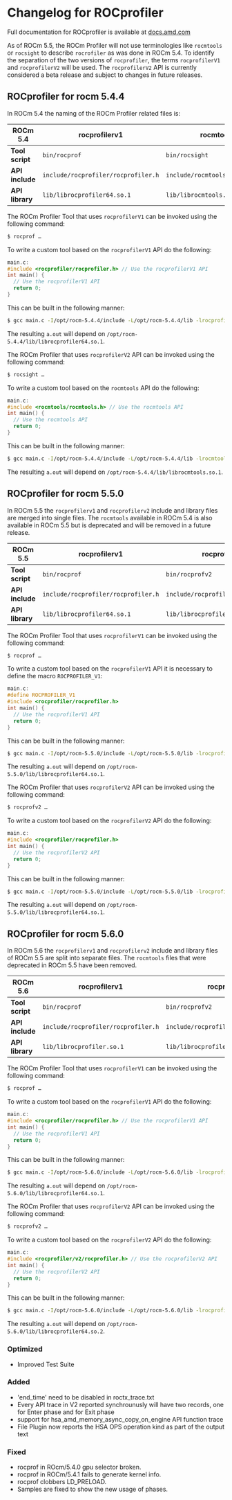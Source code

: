 # Changelog for ROCprofiler

Full documentation for ROCprofiler is available at
[docs.amd.com](https://docs.amd.com/bundle/ROCm-Profiling-Tools-User-Guide-v5.3)

As of ROCm 5.5, the ROCm Profiler will not use terminologies like `rocmtools` or
`rocsight` to describe `rocrofiler` as was done in ROCm 5.4. To identify the
separation of the two versions of `rocprofiler`, the terms `rocprofilerV1` and
`rocprofilerV2` will be used. The `rocprofilerV2` API is currently considered a
beta release and subject to changes in future releases.

## ROCprofiler for rocm 5.4.4

In ROCm 5.4 the naming of the ROCm Profiler related files is:

  | ROCm 5.4        | rocprofilerv1                       | rocmtools                       |
  |-----------------|-------------------------------------|---------------------------------|
  | **Tool script** | `bin/rocprof`                       | `bin/rocsight`                  |
  | **API include** | `include/rocprofiler/rocprofiler.h` | `include/rocmtools/rocmtools.h` |
  | **API library** | `lib/librocprofiler64.so.1`         | `lib/librocmtools.so.1`         |

The ROCm Profiler Tool that uses `rocprofilerV1` can be invoked using the
following command:

```sh
$ rocprof …
```

To write a custom tool based on the `rocprofilerV1` API do the following:

```C
main.c:
#include <rocprofiler/rocprofiler.h> // Use the rocprofilerV1 API
int main() {
  // Use the rocprofilerV1 API
  return 0;
}
```

This can be built in the following manner:

```sh
$ gcc main.c -I/opt/rocm-5.4.4/include -L/opt/rocm-5.4.4/lib -lrocprofiler64
```

The resulting `a.out` will depend on
`/opt/rocm-5.4.4/lib/librocprofiler64.so.1`.

The ROCm Profiler that uses `rocprofilerV2` API can be invoked using the
following command:

```sh
$ rocsight …
```

To write a custom tool based on the `rocmtools` API do the following:

```C
main.c:
#include <rocmtools/rocmtools.h> // Use the rocmtools API
int main() {
  // Use the rocmtools API
  return 0;
}
```

This can be built in the following manner:

```sh
$ gcc main.c -I/opt/rocm-5.4.4/include -L/opt/rocm-5.4.4/lib -lrocmtools
```

The resulting `a.out` will depend on `/opt/rocm-5.4.4/lib/librocmtools.so.1`.

## ROCprofiler for rocm 5.5.0

In ROCm 5.5 the `rocprofilerv1` and `rocprofilerv2` include and library files
are merged into single files. The `rocmtools` available in ROCm 5.4 is also
available in ROCm 5.5 but is deprecated and will be removed in a future release.

  | ROCm 5.5        | rocprofilerv1                       | rocprofilerv2                       | rocmtools *(deprecated)*        |
  |-----------------|-------------------------------------|-------------------------------------|---------------------------------|
  | **Tool script** | `bin/rocprof`                       | `bin/rocprofv2`                     | `bin/rocsight`                  |
  | **API include** | `include/rocprofiler/rocprofiler.h` | `include/rocprofiler/rocprofiler.h` | `include/rocmtools/rocmtools.h` |
  | **API library** | `lib/librocprofiler64.so.1`         | `lib/librocprofiler64.so.1`         | `lib/librocmtools.so.1`         |


The ROCm Profiler Tool that uses `rocprofilerV1` can be invoked using the
following command:

```sh
$ rocprof …
```

To write a custom tool based on the `rocprofilerV1` API it is necessary to
define the macro `ROCPROFILER_V1`:

```C
main.c:
#define ROCPROFILER_V1
#include <rocprofiler/rocprofiler.h>
int main() {
  // Use the rocprofilerV1 API
  return 0;
}
```

This can be built in the following manner:

```sh
$ gcc main.c -I/opt/rocm-5.5.0/include -L/opt/rocm-5.5.0/lib -lrocprofiler64
```

The resulting `a.out` will depend on
`/opt/rocm-5.5.0/lib/librocprofiler64.so.1`.

The ROCm Profiler that uses `rocprofilerV2` API can be invoked using the
following command:

```sh
$ rocprofv2 …
```

To write a custom tool based on the `rocprofilerV2` API do the following:

```C
main.c:
#include <rocprofiler/rocprofiler.h>
int main() {
  // Use the rocprofilerV2 API
  return 0;
}
```

This can be built in the following manner:

```sh
$ gcc main.c -I/opt/rocm-5.5.0/include -L/opt/rocm-5.5.0/lib -lrocprofiler64
```

The resulting `a.out` will depend on
`/opt/rocm-5.5.0/lib/librocprofiler64.so.1`.

## ROCprofiler for rocm 5.6.0

In ROCm 5.6 the `rocprofilerv1` and `rocprofilerv2` include and library files of
ROCm 5.5 are split into separate files. The `rocmtools` files that were
deprecated in ROCm 5.5 have been removed.

  | ROCm 5.6        | rocprofilerv1                       | rocprofilerv2                          |
  |-----------------|-------------------------------------|----------------------------------------|
  | **Tool script** | `bin/rocprof`                       | `bin/rocprofv2`                        |
  | **API include** | `include/rocprofiler/rocprofiler.h` | `include/rocprofiler/v2/rocprofiler.h` |
  | **API library** | `lib/librocprofiler.so.1`           | `lib/librocprofiler.so.2`              |

The ROCm Profiler Tool that uses `rocprofilerV1` can be invoked using the
following command:

```sh
$ rocprof …
```

To write a custom tool based on the `rocprofilerV1` API do the following:

```C
main.c:
#include <rocprofiler/rocprofiler.h> // Use the rocprofilerV1 API
int main() {
  // Use the rocprofilerV1 API
  return 0;
}
```

This can be built in the following manner:

```sh
$ gcc main.c -I/opt/rocm-5.6.0/include -L/opt/rocm-5.6.0/lib -lrocprofiler64
```

The resulting `a.out` will depend on
`/opt/rocm-5.6.0/lib/librocprofiler64.so.1`.

The ROCm Profiler that uses `rocprofilerV2` API can be invoked using the
following command:

```sh
$ rocprofv2 …
```

To write a custom tool based on the `rocprofilerV2` API do the following:

```C
main.c:
#include <rocprofiler/v2/rocprofiler.h> // Use the rocprofilerV2 API
int main() {
  // Use the rocprofilerV2 API
  return 0;
}
```

This can be built in the following manner:

```sh
$ gcc main.c -I/opt/rocm-5.6.0/include -L/opt/rocm-5.6.0/lib -lrocprofiler64v2
```

The resulting `a.out` will depend on
`/opt/rocm-5.6.0/lib/librocprofiler64.so.2`.

### Optimized
- Improved Test Suite
### Added
- 'end_time' need to be disabled in roctx_trace.txt
- Every API trace in V2 reported synchrounusly will have two records, one for Enter phase and for Exit phase
- support for hsa_amd_memory_async_copy_on_engine API function trace
- File Plugin now reports the HSA OPS operation kind as part of the output text
### Fixed
- rocprof in ROcm/5.4.0 gpu selector broken.
- rocprof in ROCm/5.4.1 fails to generate kernel info.
- rocprof clobbers LD_PRELOAD.
- Samples are fixed to show the new usage of phases.
